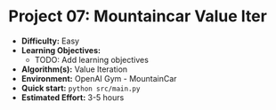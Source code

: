 # Project 07: Mountaincar Value Iter

*   **Difficulty:** Easy
*   **Learning Objectives:**
    *   TODO: Add learning objectives
*   **Algorithm(s):** Value Iteration
*   **Environment:** OpenAI Gym - MountainCar
*   **Quick start:** `python src/main.py`
*   **Estimated Effort:** 3-5 hours

